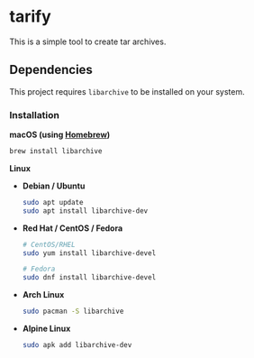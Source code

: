 # tarify

This is a simple tool to create tar archives.

## Dependencies

This project requires `libarchive` to be installed on your system.

### Installation

**macOS (using [Homebrew](https://brew.sh/))**

```bash
brew install libarchive
```

**Linux**

*   **Debian / Ubuntu**
    ```bash
    sudo apt update
    sudo apt install libarchive-dev
    ```

*   **Red Hat / CentOS / Fedora**
    ```bash
    # CentOS/RHEL
    sudo yum install libarchive-devel

    # Fedora
    sudo dnf install libarchive-devel
    ```

*   **Arch Linux**
    ```bash
    sudo pacman -S libarchive
    ```

*   **Alpine Linux**
    ```bash
    sudo apk add libarchive-dev
    ```
